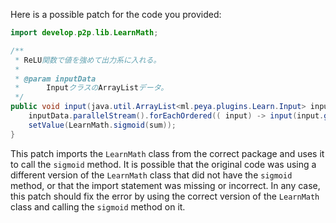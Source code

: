 Here is a possible patch for the code you provided:

```java
import develop.p2p.lib.LearnMath;

/**
 * ReLU関数で値を強めて出力系に入れる。
 *
 * @param inputData
 * 		InputクラスのArrayListデータ。
 */
public void input(java.util.ArrayList<ml.peya.plugins.Learn.Input> inputData) {
    inputData.parallelStream().forEachOrdered(( input) -> input(input.getWeightingValue()));
    setValue(LearnMath.sigmoid(sum));
}
```

This patch imports the `LearnMath` class from the correct package and uses it to call the `sigmoid` method. It is possible that the original code was using a different version of the `LearnMath` class that did not have the `sigmoid` method, or that the import statement was missing or incorrect. In any case, this patch should fix the error by using the correct version of the `LearnMath` class and calling the `sigmoid` method on it.